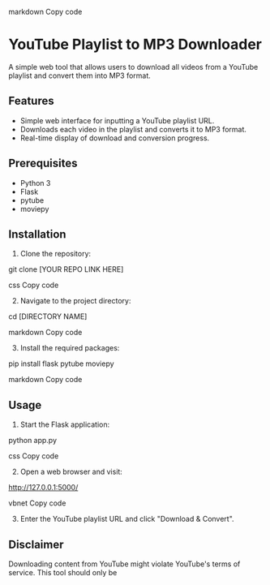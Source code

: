 markdown
Copy code
# YouTube Playlist to MP3 Downloader

A simple web tool that allows users to download all videos from a YouTube playlist and convert them into MP3 format.

## Features

- Simple web interface for inputting a YouTube playlist URL.
- Downloads each video in the playlist and converts it to MP3 format.
- Real-time display of download and conversion progress.

## Prerequisites

- Python 3
- Flask
- pytube
- moviepy

## Installation

1. Clone the repository:

git clone [YOUR REPO LINK HERE]

css
Copy code

2. Navigate to the project directory:

cd [DIRECTORY NAME]

markdown
Copy code

3. Install the required packages:

pip install flask pytube moviepy

markdown
Copy code

## Usage

1. Start the Flask application:

python app.py

css
Copy code

2. Open a web browser and visit:

http://127.0.0.1:5000/

vbnet
Copy code

3. Enter the YouTube playlist URL and click "Download & Convert".

## Disclaimer

Downloading content from YouTube might violate YouTube's terms of service. This tool should only be
